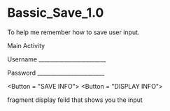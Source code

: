 # Bassic_Save_1.0

To help me remember how to save user input.

Main Activity

Username ________________________

Password ________________________

<Button = "SAVE INFO">      <Button = "DISPLAY INFO">

fragment display feild that shows you the input

